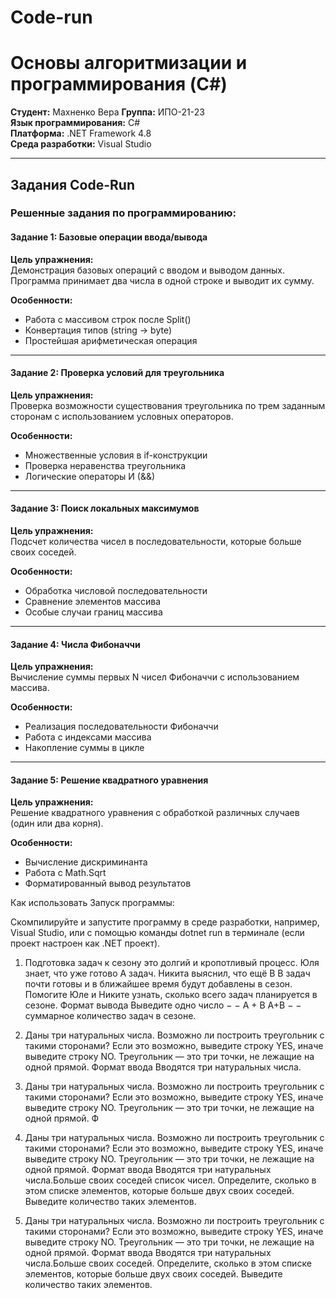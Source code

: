 # Code-run
# Основы алгоритмизации и программирования (C#)

**Студент:** Махненко Вера
**Группа:** ИПО-21-23  
**Язык программирования:** C#  
**Платформа:** .NET Framework 4.8  
**Среда разработки:** Visual Studio  

---
##  Задания Code-Run

### Решенные задания по программированию:


#### Задание 1: Базовые операции ввода/вывода
**Цель упражнения:**  
Демонстрация базовых операций с вводом и выводом данных. Программа принимает два числа в одной строке и выводит их сумму.

**Особенности:**
- Работа с массивом строк после Split()
- Конвертация типов (string → byte)
- Простейшая арифметическая операция

---

#### Задание 2: Проверка условий для треугольника
**Цель упражнения:**  
Проверка возможности существования треугольника по трем заданным сторонам с использованием условных операторов.

**Особенности:**
- Множественные условия в if-конструкции
- Проверка неравенства треугольника
- Логические операторы И (&&)

---

#### Задание 3: Поиск локальных максимумов
**Цель упражнения:**  
Подсчет количества чисел в последовательности, которые больше своих соседей.

**Особенности:**
- Обработка числовой последовательности
- Сравнение элементов массива
- Особые случаи границ массива

---

#### Задание 4: Числа Фибоначчи
**Цель упражнения:**  
Вычисление суммы первых N чисел Фибоначчи с использованием массива.

**Особенности:**
- Реализация последовательности Фибоначчи
- Работа с индексами массива
- Накопление суммы в цикле

---

#### Задание 5: Решение квадратного уравнения
**Цель упражнения:**  
Решение квадратного уравнения с обработкой различных случаев (один или два корня).

**Особенности:**
- Вычисление дискриминанта
- Работа с Math.Sqrt
- Форматированный вывод результатов


Как использовать Запуск программы:

Скомпилируйте и запустите программу в среде разработки, например, Visual Studio, или с помощью команды dotnet run в терминале (если проект настроен как .NET проект).


1. Подготовка задач к сезону это долгий и кропотливый процесс. Юля знает, что уже готово A задач. Никита выяснил, что ещё B B задач почти готовы и в ближайшее время будут добавлены в сезон. Помогите Юле и Никите узнать, сколько всего задач планируется в сезоне. Формат вывода Выведите одно число − − A + B A+B − − суммарное количество задач в сезоне.

2. Даны три натуральных числа. Возможно ли построить треугольник с такими сторонами? Если это возможно, выведите строку YES, иначе выведите строку NO. Треугольник — это три точки, не лежащие на одной прямой. Формат ввода Вводятся три натуральных числа.

3. Даны три натуральных числа. Возможно ли построить треугольник с такими сторонами? Если это возможно, выведите строку YES, иначе выведите строку NO. Треугольник — это три точки, не лежащие на одной прямой. Ф

4. Даны три натуральных числа. Возможно ли построить треугольник с такими сторонами? Если это возможно, выведите строку YES, иначе выведите строку NO. Треугольник — это три точки, не лежащие на одной прямой. Формат ввода Вводятся три натуральных числа.Больше своих соседей  список чисел. Определите, сколько в этом списке элементов, которые больше двух своих соседей. Выведите количество таких элементов. 

5. Даны три натуральных числа. Возможно ли построить треугольник с такими сторонами? Если это возможно, выведите строку YES, иначе выведите строку NO. Треугольник — это три точки, не лежащие на одной прямой. Формат ввода Вводятся три натуральных числа.Больше своих соседей. Определите, сколько в этом списке элементов, которые больше двух своих соседей. Выведите количество таких элементов. 
